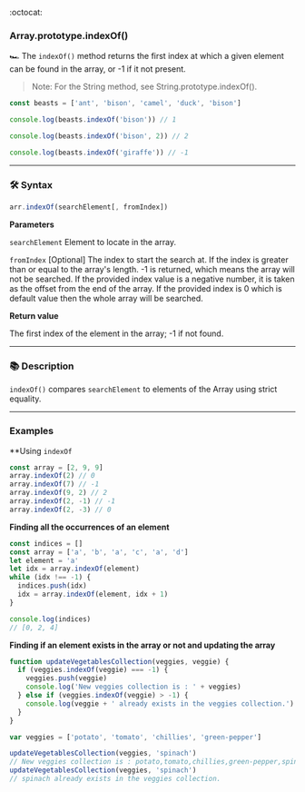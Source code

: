 :octocat:

### Array.prototype.indexOf()

:racing_car: The `indexOf()` method returns the first index at which a given
element can be found in the array, or -1 if it not present.

> Note: For the String method, see String.prototype.indexOf().

```js
const beasts = ['ant', 'bison', 'camel', 'duck', 'bison']

console.log(beasts.indexOf('bison')) // 1

console.log(beasts.indexOf('bison', 2)) // 2

console.log(beasts.indexOf('giraffe')) // -1
```

---

### :hammer_and_wrench: Syntax

```js
arr.indexOf(searchElement[, fromIndex])
```

**Parameters**

`searchElement` Element to locate in the array.

`fromIndex` [Optional] The index to start the search at. If the index is greater
than or equal to the array's length. -1 is returned, which means the array will
not be searched. If the provided index value is a negative number, it is taken
as the offset from the end of the array. If the provided index is 0 which is
default value then the whole array will be searched.

**Return value**

The first index of the element in the array; -1 if not found.

---

### :books: Description

`indexOf()` compares `searchElement` to elements of the Array using strict
equality.

---

### Examples

\*\*Using `indexOf`

```js
const array = [2, 9, 9]
array.indexOf(2) // 0
array.indexOf(7) // -1
array.indexOf(9, 2) // 2
array.indexOf(2, -1) // -1
array.indexOf(2, -3) // 0
```

**Finding all the occurrences of an element**

```js
const indices = []
const array = ['a', 'b', 'a', 'c', 'a', 'd']
let element = 'a'
let idx = array.indexOf(element)
while (idx !== -1) {
  indices.push(idx)
  idx = array.indexOf(element, idx + 1)
}

console.log(indices)
// [0, 2, 4]
```

**Finding if an element exists in the array or not and updating the array**

```js
function updateVegetablesCollection(veggies, veggie) {
  if (veggies.indexOf(veggie) === -1) {
    veggies.push(veggie)
    console.log('New veggies collection is : ' + veggies)
  } else if (veggies.indexOf(veggie) > -1) {
    console.log(veggie + ' already exists in the veggies collection.')
  }
}

var veggies = ['potato', 'tomato', 'chillies', 'green-pepper']

updateVegetablesCollection(veggies, 'spinach')
// New veggies collection is : potato,tomato,chillies,green-pepper,spinach
updateVegetablesCollection(veggies, 'spinach')
// spinach already exists in the veggies collection.
```
